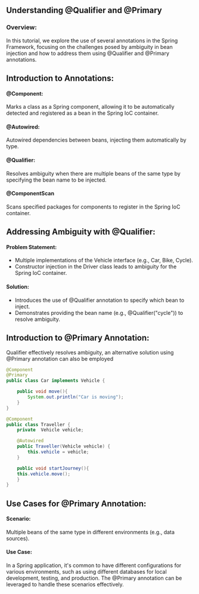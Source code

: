 
## Understanding @Qualifier and @Primary

### Overview:
In this tutorial, we explore the use of several annotations in the Spring Framework, focusing on the challenges posed by ambiguity in bean injection and how to address them using @Qualifier and @Primary annotations.

## Introduction to Annotations:
#### @Component: 
Marks a class as a Spring component, allowing it to be automatically detected and registered as a bean in the Spring IoC container. 

#### @Autowired: 
Autowired dependencies between beans, injecting them automatically by type. 

#### @Qualifier: 
Resolves ambiguity when there are multiple beans of the same type by specifying the bean name to be injected. 

#### @ComponentScan
Scans specified packages for components to register in the Spring IoC container.

## Addressing Ambiguity with @Qualifier:
#### Problem Statement:

- Multiple implementations of the Vehicle interface (e.g., Car, Bike, Cycle).
- Constructor injection in the Driver class leads to ambiguity for the Spring IoC container.

#### Solution:

- Introduces the use of @Qualifier annotation to specify which bean to inject.
- Demonstrates providing the bean name (e.g., @Qualifier("cycle")) to resolve ambiguity.

## Introduction to @Primary Annotation:

Qualifier effectively resolves ambiguity, an alternative solution using @Primary annotation can also be employed


```java
@Component
@Primary
public class Car implements Vehicle {

    public void move(){
        System.out.println("Car is moving");
    }
}
```

```java
@Component
public class Traveller {
    private  Vehicle vehicle;

    @Autowired
    public Traveller(Vehicle vehicle) {
        this.vehicle = vehicle;
    }

    public void startJourney(){
    this.vehicle.move();
    }
}
```

## Use Cases for @Primary Annotation:

#### Scenario:
Multiple beans of the same type in different environments (e.g., data sources).

#### Use Case:
In a Spring application, it's common to have different configurations for various environments, such as using different databases for local development, testing, and production. The @Primary annotation can be leveraged to handle these scenarios effectively.


